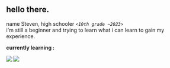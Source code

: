 <!--
**MaximaIkazuchi/MaximaIkazuchi** is a ✨ _special_ ✨ repository because its `README.md` (this file) appears on your GitHub profile.

Here are some ideas to get you started:

- 🔭 I’m currently working on ...
- 🌱 I’m currently learning ...
- 👯 I’m looking to collaborate on ...
- 🤔 I’m looking for help with ...
- 💬 Ask me about ...
- 📫 How to reach me: ...
- 😄 Pronouns: ...
- ⚡ Fun fact: ...
-->

## hello there.

<p style="margin-bottom: 0">name Steven, high schooler <code><em><10th grade ~2023></em></code><br>i'm still a beginner and trying to learn what i can learn to gain my experience.</p>

<p><strong>currently learning :<strong></p>
<img src="https://img.shields.io/badge/Android-3DDC84?style=for-the-badge&logo=android&logoColor=white"></img>
<img src="https://img.shields.io/badge/java-%23ED8B00.svg?style=for-the-badge&logo=java&logoColor=white"></img>
